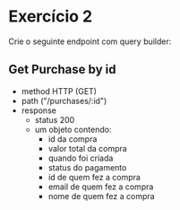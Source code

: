 # Exercício 2
Crie o seguinte endpoint com query builder:

## Get Purchase by id
- method HTTP (GET)
- path ("/purchases/:id")
- response
  - status 200
  - um objeto contendo:
    - id da compra
    - valor total da compra
    - quando foi criada
    - status do pagamento
    - id de quem fez a compra
    - email de quem fez a compra
    - nome de quem fez a compra
